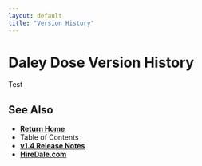 ```yaml
---
layout: default
title: "Version History"
---
```


# Daley Dose Version History

Test

## See Also

- [**Return Home**](https://hiredale.github.io/daleydose/)
- Table of Contents
- [**v1.4 Release Notes**](/daleydose/release-notes-v1.4)
- [**HireDale.com**](https://hiredale.github.io)
